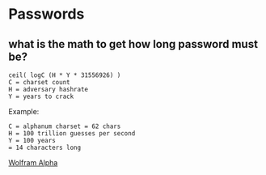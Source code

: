 # Passwords

## what is the math to get how long password must be?

```
ceil( logC (H * Y * 31556926) )
C = charset count
H = adversary hashrate
Y = years to crack
```

Example:

```
C = alphanum charset = 62 chars
H = 100 trillion guesses per second
Y = 100 years
= 14 characters long
```
[Wolfram Alpha](http://wolframalpha.com/input/?i=ceil%28log+base+62+of+%28100000000000000+*+100+*+31556926%29%29)
